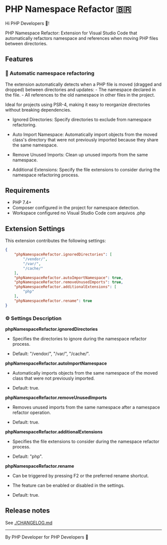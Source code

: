 # PHP Namespace Refactor 🇧🇷

Hi PHP Developers 👋!

PHP Namespace Refactor: Extension for Visual Studio Code that automatically refactors namespace and references when moving PHP files between directories.

## Features

### 🚀 Automatic namespace refactoring

The extension automatically detects when a PHP file is moved (dragged and dropped) between directories and updates:
    - The namespace declared in the file.
    - All references to the old namespace in other files in the project.

Ideal for projects using PSR-4, making it easy to reorganize directories without breaking dependencies.

- Ignored Directories: Specify directories to exclude from namespace refactoring.

- Auto Import Namespace: Automatically import objects from the moved class's directory that were not previously imported because they share the same namespace.

- Remove Unused Imports: Clean up unused imports from the same namespace.

- Additional Extensions:  Specify the file extensions to consider during the namespace refactoring process.

## Requirements

- PHP 7.4+
- Composer configured in the project for namespace detection.
- Workspace configured no Visual Studio Code com arquivos .php

## Extension Settings

This extension contributes the following settings:

```json
{
    "phpNamespaceRefactor.ignoredDirectories": [
        "/vendor/",
        "/var/",
        "/cache/"
    ],
    "phpNamespaceRefactor.autoImportNamespace": true,
    "phpNamespaceRefactor.removeUnusedImports": true,
    "phpNamespaceRefactor.additionalExtensions": [
        "php"
    ],
    "phpNamespaceRefactor.rename": true
}
```

### ⚙️ Settings Description

**phpNamespaceRefactor.ignoredDirectories**

- Specifies the directories to ignore during the namespace refactor process.

- Default: "/vendor/", "/var/", "/cache/".

**phpNamespaceRefactor.autoImportNamespace**

- Automatically imports objects from the same namespace of the moved class that were not previously imported.

- Default: true.

**phpNamespaceRefactor.removeUnusedImports**

- Removes unused imports from the same namespace after a namespace refactor operation.

- Default: true.

**phpNamespaceRefactor.additionalExtensions**

- Specifies the file extensions to consider during the namespace refactor process.

- Default: "php".

**phpNamespaceRefactor.rename**

- Can be triggered by pressing F2 or the preferred rename shortcut.
- The feature can be enabled or disabled in the settings.

- Default: true.


## Release notes

See [./CHANGELOG.md](./CHANGELOG.md)

---

By PHP Developer for PHP Developers 🐘

